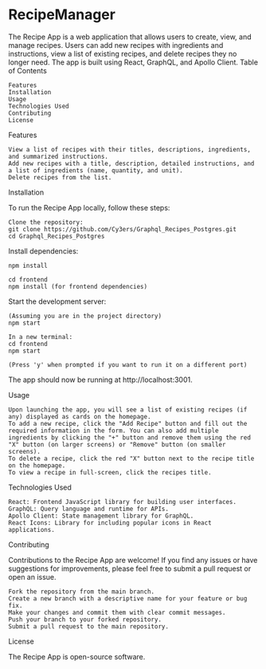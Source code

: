﻿# RecipeManager

The Recipe App is a web application that allows users to create, view, and manage recipes. Users can add new recipes with ingredients and instructions, view a list of existing recipes, and delete recipes they no longer need. The app is built using React, GraphQL, and Apollo Client.
Table of Contents

    Features
    Installation
    Usage
    Technologies Used
    Contributing
    License

Features

    View a list of recipes with their titles, descriptions, ingredients, and summarized instructions.
    Add new recipes with a title, description, detailed instructions, and a list of ingredients (name, quantity, and unit).
    Delete recipes from the list.

Installation

To run the Recipe App locally, follow these steps:

    Clone the repository:
    git clone https://github.com/Cy3ers/Graphql_Recipes_Postgres.git
    cd Graphql_Recipes_Postgres

Install dependencies:

    npm install
    
    cd frontend
    npm install (for frontend dependencies)

Start the development server:

    (Assuming you are in the project directory)
    npm start
    
    In a new terminal:
    cd frontend
    npm start

    (Press 'y' when prompted if you want to run it on a different port)

The app should now be running at http://localhost:3001.

Usage

    Upon launching the app, you will see a list of existing recipes (if any) displayed as cards on the homepage.
    To add a new recipe, click the "Add Recipe" button and fill out the required information in the form. You can also add multiple ingredients by clicking the "+" button and remove them using the red "X" button (on larger screens) or "Remove" button (on smaller screens).
    To delete a recipe, click the red "X" button next to the recipe title on the homepage.
    To view a recipe in full-screen, click the recipes title.

Technologies Used

    React: Frontend JavaScript library for building user interfaces.
    GraphQL: Query language and runtime for APIs.
    Apollo Client: State management library for GraphQL.
    React Icons: Library for including popular icons in React applications.

Contributing

Contributions to the Recipe App are welcome! If you find any issues or have suggestions for improvements, please feel free to submit a pull request or open an issue.

    Fork the repository from the main branch.
    Create a new branch with a descriptive name for your feature or bug fix.
    Make your changes and commit them with clear commit messages.
    Push your branch to your forked repository.
    Submit a pull request to the main repository.

License

The Recipe App is open-source software.
